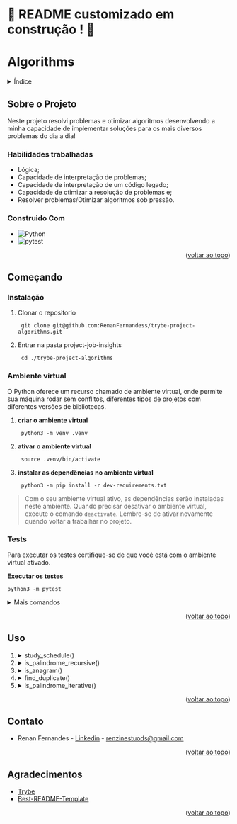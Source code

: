 <a name="readme-top"></a>
# :construction: README customizado em construção ! :construction:
<!-- Olá, Tryber!
Esse é apenas um arquivo inicial para o README do seu projeto no qual você pode customizar e reutilizar todas as vezes que for executar o trybe-publisher.

Para deixá-lo com a sua cara, basta alterar o seguinte arquivo da sua máquina: ~/.student-repo-publisher/custom/_NEW_README.md

É essencial que você preencha esse documento por conta própria, ok?
Não deixe de usar nossas dicas de escrita de README de projetos, e deixe sua criatividade brilhar!
:warning: IMPORTANTE: você precisa deixar nítido:
- quais arquivos/pastas foram desenvolvidos por você; 
- quais arquivos/pastas foram desenvolvidos por outra pessoa estudante;
- quais arquivos/pastas foram desenvolvidos pela Trybe.
-->
# Algorithms

<details>
  <summary>Índice</summary>
  <ol>
    <li>
      <a href="#sobre-o-projeto">Sobre o Projeto</a>
      <ul>
        <li><a href="#construido-com">Construido Com</a></li>
      </ul>
    </li>
    <li>
      <a href="#começando">Começando</a>
      <ul>
        <li><a href="#instalação">Instalação</a></li>
        <li><a href="#ambiente-virtual">Ambiente virtual</a></li>
        <li><a href="#tests">Tests</a></li>
      </ul>
    </li>
    <li><a href="#uso">Uso</a></li>
    <li><a href="#contato">Contato</a></li>
    <li><a href="#agradecimentos">Agradecimentos</a></li>
  </ol>
</details>

## Sobre o Projeto
 
Neste projeto resolvi problemas e otimizar algoritmos desenvolvendo a minha capacidade de implementar soluções para os mais diversos problemas do dia a dia!

### Habilidades trabalhadas

* Lógica;
* Capacidade de interpretação de problemas;
* Capacidade de interpretação de um código legado;
* Capacidade de otimizar a resolução de problemas e;
* Resolver problemas/Otimizar algoritmos sob pressão.

### Construido Com

* ![Python](https://img.shields.io/badge/python-3670A0?style=for-the-badge&logo=python&logoColor=ffdd54)
* ![pytest](https://img.shields.io/badge/pytest-3670A0?style=for-the-badge&logo=pytest&logoColor=ffdd54)

<p align="right">(<a href="#readme-top">voltar ao topo</a>)</p>

## Começando

### Instalação

1. Clonar o repositorio

        git clone git@github.com:RenanFernandess/trybe-project-algorithms.git

2. Entrar na pasta project-job-insights

        cd ./trybe-project-algorithms

### Ambiente virtual

O Python oferece um recurso chamado de ambiente virtual, onde permite sua máquina rodar sem conflitos, diferentes tipos de projetos com diferentes versões de bibliotecas.

1. **criar o ambiente virtual**

        python3 -m venv .venv

2. **ativar o ambiente virtual**

        source .venv/bin/activate

3. **instalar as dependências no ambiente virtual**

        python3 -m pip install -r dev-requirements.txt

> Com o seu ambiente virtual ativo, as dependências serão instaladas neste ambiente.
  Quando precisar desativar o ambiente virtual, execute o comando `deactivate`. Lembre-se de ativar novamente quando voltar a trabalhar no projeto.

### Tests

 Para executar os testes certifique-se de que você está com o ambiente virtual ativado.

  <strong>Executar os testes</strong>

    python3 -m pytest

  <details>
  <summary>Mais comandos</summary>
  
   O arquivo `pyproject.toml` já configura corretamente o pytest. Entretanto, caso você tenha problemas com isso e queira explicitamente uma saída completa, o comando é:

  ```bash
  python3 -m pytest -s -vv
  ```

  Caso precise executar apenas um arquivo de testes basta executar o comando:

  ```bash
  python3 -m pytest tests/nomedoarquivo.py
  ```

  Caso precise executar apenas uma função de testes basta executar o comando:

  ```bash
  python3 -m pytest -k nome_da_func_de_tests
  ```

  Para executar um teste específico de um arquivo, basta executar o comando:

  ```bash
  python3 -m pytest tests/nomedoarquivo.py::test_nome_do_teste
  ```

</details>

<p align="right">(<a href="#readme-top">voltar ao topo</a>)</p>

## Uso

1. <details>
      <summary>study_schedule()</summary>
  
        study_schedule(permanence_period: list[(1, 2)], target_time: int)
      
      - Ex:
  
            # estudante             1       2       3       4       5       6
            permanence_period = [(2, 2), (1, 2), (2, 3), (1, 5), (4, 5), (4, 5)]
            
            study_schedule(permanence_period, 5) # saída: 3, pois a quarta, a quinta e a sexta pessoa estudante ainda estavam estudando nesse horário.
            study_schedule(permanence_period, 4) # saída: 3, pois a quinta e a sexta pessoa estudante começaram a estudar nesse horário e a quarta ainda estava estudando.
            study_schedule(permanence_period, 3) # saída: 2, pois a terceira e a quarta pessoa estudante ainda estavam estudando nesse horário.
            study_schedule(permanence_period, 2) # saída: 4, pois a primeira, a segunda, a terceira e a quarta pessoa estudante estavam estudando nesse horário.
            study_schedule(permanence_period, 1) # saída: 2, pois a segunda e a quarta pessoa estudante estavam estudando nesse horário.
  
      - Retornos
        * Retorna a `quantidade de estudantes` presentes para uma entrada específica;
        * Retorna `None` se em permanence_period houver alguma entrada inválida;
        * Retorna `None` se target_time recebe um valor vazio;

    </details>

2. <details>
      <summary>is_palindrome_recursive()</summary>

        is_palindrome_recursive(word: str, low_index=0)
       
      - Ex:
          
              is_palindrome_recursive("ANA") # saída: True
              is_palindrome_recursive("SOCOS") # saída: True
              is_palindrome_recursive("COXINHA") # saída: False
              is_palindrome_recursive("AGUA") # saída: False
            
      - Retornos
  
        * Retorna `True` se a palavra passada por parâmetro for um palíndromo;
        * Retorna `False` se a palavra passada por parâmetro não for um palíndromo;
        * Retorna `False` se nenhuma palavra for passada por parâmetro.
        
    </details>
3. <details>
      <summary>is_anagram()</summary>

        is_anagram(first_string, second_string)
  
      - Ex:
          
          
            
      - Retornos
        
    </details>
4. <details>
      <summary>find_duplicate()</summary>
          find_duplicate(nums)
        
   </details>
5. <details>
      <summary>is_palindrome_iterative()</summary>
          is_palindrome_iterative(word)
        
   </details>

<p align="right">(<a href="#readme-top">voltar ao topo</a>)</p>

## Contato

* Renan Fernandes - [Linkedin](https://www.linkedin.com/in/orenanfernandes/) - renzinestuods@gmail.com

<p align="right">(<a href="#readme-top">voltar ao topo</a>)</p>

## Agradecimentos

* [Trybe](https://www.betrybe.com/)
* [Best-README-Template](https://github.com/othneildrew/Best-README-Template)

<p align="right">(<a href="#readme-top">voltar ao topo</a>)</p>
